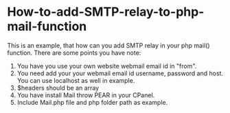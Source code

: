 # How-to-add-SMTP-relay-to-php-mail-function

This is an example, that how can you add SMTP relay in your php mail() function. There are some points you have note:

1. You have you use your own website webmail email id in "from".
2. You need add your your webmail email id username, password and host. You can use localhost as well in example.
3. $headers should be an array
4. You have install Mail throw PEAR in your CPanel.
5. Include Mail.php file and php folder path as example.
